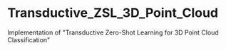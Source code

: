 # Transductive_ZSL_3D_Point_Cloud
Implementation of "Transductive Zero-Shot Learning for 3D Point Cloud Classification"
